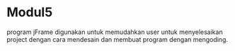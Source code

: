 # Modul5
program jFrame digunakan untuk memudahkan user untuk menyelesaikan project dengan cara mendesain dan membuat program dengan mengoding.
